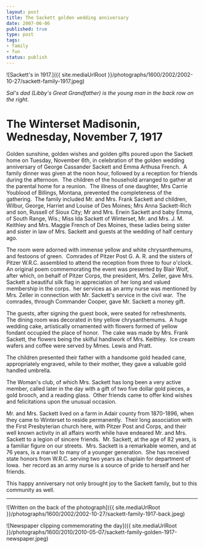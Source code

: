 ```yaml
---
layout: post
title: The Sackett golden wedding anniversary
date: 2007-06-06
published: true
type: post
tags:
- family
- fun
status: publish
---
```

![Sackett's in 1917.]({{ site.mediaUrlRoot }}/photographs/1600/2002/2002-10-27/sackett-family-1917.jpeg)

*Sal's dad (Libby's Great Grandfather) is the young man in the back row on the right.*

The Winterset Madisonin, Wednesday, November 7, 1917
====================================================

Golden sunshine, golden wishes and golden gifts poured upon the Sackett home on Tuesday, November 6th, in celebration of the golden wedding anniversary of George Cassander Sackett and Emma Arthusa French.  A family dinner was given at the noon hour, followed by a reception for friends during the afternoon.  The children of the household arranged to gather at the parental home for a reunion.  The illness of one daughter, Mrs Carrie Youblood of Billings, Montana, prevented the completeness of the gathering.  The family included Mr. and Mrs. Frank Sackett and children, Wilbur, George, Harriet and Louise of Des Moines; Mrs Anna Sackett-Rich and son, Russell of Sioux City; Mr and Mrs. Erwin Sackett and baby Emma, of South Range, Wis.; Miss Ida Sackett of Winterset, Mr. and Mrs. J. M. Keithley and Mrs. Maggie French of Des Moines, these ladies being sister and sister in law of Mrs. Sackett and guests at the wedding of half century ago.

The room were adorned with immense yellow and white chrysanthemums, and festoons of green.  Comrades of Pitzer Post G. A. R. and the sisters of Pitzer W.R.C. assembled to attend the reception from three to four o'clock.  An original poem commemorating the event was presented by Blair Wolf, after which, on behalf of Pitzer Corps, the president, Mrs. Zeller, gave Mrs. Sackett a beautiful silk flag in appreciation of her long and valued membership in the corps.  her services as an army nurse was mentioned by Mrs. Zeller in connection with Mr. Sackett's service in the civil war.  The comrades, through Commander Cooper, gave Mr. Sackett a money gift.

The guests, after signing the guest book, were seated for refreshments.  The dining room was decorated in tiny yellow chrysanthemums.  A huge wedding cake, artistically ornamented with flowers formed of yellow fondant occupied the place of honor.  The cake was made by Mrs. Frank Sackett, the flowers being the skilful handiwork of Mrs. Keithley.  Ice cream wafers and coffee were served by Mmes. Lewis and Pratt.

The children presented their father with a handsome gold headed cane, appropriately engraved, while to their mother, they gave a valuable gold handled umbrella.

The Woman's club, of which Mrs. Sackett has long been a very active member, called later in the day with a gift of two five dollar gold pieces, a gold brooch, and a reading glass.  Other friends came to offer kind wishes and felicitations upon the unusual occasion.

Mr. and Mrs. Sackett lived on a farm in Adair county from 1870-1896, when they came to Winterset to reside permanently.  Their long association with the First Presbyterian church here, with Pitzer Post and Corps, and their well known activity in all affairs worth while have endeared Mr. and Mrs. Sackett to a legion of sincere friends.  Mr. Sackett, at the age of 82 years, is a familiar figure on our streets.  Mrs. Sackett is a remarkable women, and at 76 years, is a marvel to many of a younger generation.  She has received state honors from W.R.C. serving two years as chaplain for department of Iowa.  her record as an army nurse is a source of pride to herself and her friends.

This happy anniversary not only brought joy to the Sackett family, but to this community as well.

---

![Written on the back of the photograph]({{ site.mediaUrlRoot }}/photographs/1600/2002/2002-10-27/sackett-family-1917-back.jpeg)

![Newspaper clipping commemorating the day]({{ site.mediaUrlRoot }}/photographs/1600/2010/2010-05-07/sackett-family-golden-1917-newspaper.jpeg)


[^1]: Sal's dad (Libby's Great Grandfather) is the young man in the back row on the right.
